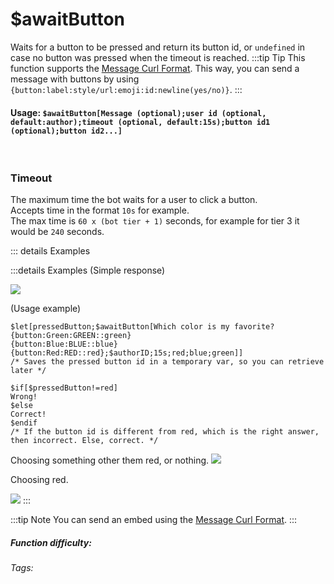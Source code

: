 # $awaitButton
Waits for a button to be pressed and return its button id, or `undefined` in case no button was pressed when the timeout is reached.
:::tip Tip
This function supports the [Message Curl Format](/CodeReferences/ref.message_curl_format.html).
This way, you can send a message with buttons by using `{button:label:style/url:emoji:id:newline(yes/no)}`.
:::

#### Usage: `$awaitButton[Message (optional);user id (optional, default:author);timeout (optional, default:15s);button id1 (optional);button id2...]`
<br/>

### Timeout
The maximum time the bot waits for a user to click a button.\
Accepts time in the format `10s` for example.\
The max time is `60 x (bot tier + 1)` seconds, for example for tier 3 it would be `240` seconds.

::: details Examples

:::details Examples
(Simple response)

![](https://cdn.discordapp.com/attachments/914682255346118687/938556903116652594/Screenshot_20220202190956.jpg)

(Usage example)
```
$let[pressedButton;$awaitButton[Which color is my favorite?
{button:Green:GREEN::green}
{button:Blue:BLUE::blue}
{button:Red:RED::red};$authorID;15s;red;blue;green]]
/* Saves the pressed button id in a temporary var, so you can retrieve later */

$if[$pressedButton!=red]
Wrong!
$else
Correct!
$endif
/* If the button id is different from red, which is the right answer, then incorrect. Else, correct. */
```
Choosing something other them red, or nothing.
![](https://cdn.discordapp.com/attachments/914682255346118687/938559970293714984/Screenshot_20220202191954.jpg)

Choosing red.

![](https://cdn.discordapp.com/attachments/914682255346118687/938559970792845312/Screenshot_20220202191947.jpg)
:::

:::tip Note
You can send an embed using the [Message Curl Format](/CodeReferences/ref.message_curl_format.md).
:::

##### Function difficulty: <Badge type="warning" text="Medium" vertical="middle" /> 
###### Tags: <Badge type="tip" text="await" vertical="middle" /> <Badge type="tip" text="button" vertical="middle" /> <Badge type="tip" text="interaction" vertical="middle" /> <Badge type="tip" text="click" vertical="middle" />
